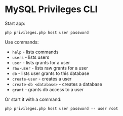 MySQL Privileges CLI
====

Start app:

	php privileges.php host user password

Use commands:

* `help` - lists commands
* `users` - lists users
* `user` <name> - lists grants for a user
* `raw-user` <name> - lists raw grants for a user
* `db` <database> - lists user grants to this database
* `create-user` - creates a user
* `create-db <database>` - creates a database
* `grant` - grants db access to a user

Or start it with a command:

	php privileges.php host user password -- user root
